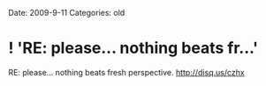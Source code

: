 Date: 2009-9-11
Categories: old

# ! 'RE: please... nothing beats fr...'

RE: please... nothing beats fresh perspective. <a href="http://disq.us/czhx" rel="nofollow">http://disq.us/czhx</a>
